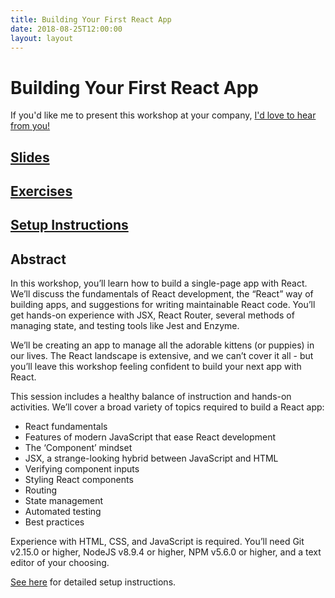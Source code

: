 ```yaml
---
title: Building Your First React App
date: 2018-08-25T12:00:00
layout: layout
---
```


# Building Your First React App

If you'd like me to present this workshop at your company, [I'd love to hear from you!](mailto:steven.j.hicks+workshops@gmail.com)

## [Slides](https://your-first-react-app.stevenhicks.me)

## [Exercises](https://github.com/pepopowitz/your-first-react-app-exercises)

## [Setup Instructions](https://github.com/pepopowitz/your-first-react-app-exercises/blob/master/SETUP.md)

## Abstract

In this workshop, you’ll learn how to build a single-page app with React. We’ll discuss the fundamentals of React development, the “React” way of building apps, and suggestions for writing maintainable React code. You’ll get hands-on experience with JSX, React Router, several methods of managing state, and testing tools like Jest and Enzyme.

We’ll be creating an app to manage all the adorable kittens (or puppies) in our lives. The React landscape is extensive, and we can’t cover it all - but you’ll leave this workshop feeling confident to build your next app with React.

This session includes a healthy balance of instruction and hands-on activities. We’ll cover a broad variety of topics required to build a React app:

- React fundamentals
- Features of modern JavaScript that ease React development
- The ‘Component’ mindset
- JSX, a strange-looking hybrid between JavaScript and HTML
- Verifying component inputs
- Styling React components
- Routing
- State management
- Automated testing
- Best practices

Experience with HTML, CSS, and JavaScript is required. You’ll need Git v2.15.0 or higher, NodeJS v8.9.4 or higher, NPM v5.6.0 or higher, and a text editor of your choosing.

[See here](https://github.com/pepopowitz/your-first-react-app-exercises/blob/master/SETUP.md) for detailed setup instructions.

